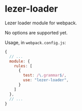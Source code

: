 # lezer-loader

Lezer loader module for webpack.

No options are supported yet.

Usage, in `webpack.config.js`:

```js
{
  // ...
  module: {
    rules: [
      {
        test: /\.grammar$/,
        use: "lezer-loader",
      }
    ]
  },
  // ...
}
```
